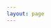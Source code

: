 ```yaml
---
layout: page
---
```

<!-- markdownlint-disable MD033 -->
<script setup>
import {
  VPTeamPage,
  VPTeamPageTitle,
  VPTeamMembers
} from 'vitepress/theme'

const members = [
  {
    avatar: 'http://q1.qlogo.cn/g?b=qq&nk=2797512412&s=640',
    name: '白熊',
    title: 'Coder',
    desc: 'Wiki 构建者',
    sponsor:'/members/1-coreMembers/白熊.md',
    actionText:'查看他的Wiki',
    links: [
      { icon: 'github', link: 'https://github.com/0wwind' }
    ]
  },
  {
    avatar: 'http://q1.qlogo.cn/g?b=qq&nk=3363880992&s=640',
    name: '今天吃什么',
    title: 'Maintainer',
    desc: '富哥钉佬是一名很好的运维',
    sponsor:'/members/1-coreMembers/钉佬.md',
    actionText:'查看他的Wiki',
    links: [
      { icon: 'github', link: 'https://github.com/xiaowuap' },
      {
        icon: {
          svg: '<svg fill="#000000" width="800px" height="800px" viewBox="0 0 24 24" role="img" xmlns="http://www.w3.org/2000/svg"><path d="M17.813 4.653h.854c1.51.054 2.769.578 3.773 1.574 1.004.995 1.524 2.249 1.56 3.76v7.36c-.036 1.51-.556 2.769-1.56 3.773s-2.262 1.524-3.773 1.56H5.333c-1.51-.036-2.769-.556-3.773-1.56S.036 18.858 0 17.347v-7.36c.036-1.511.556-2.765 1.56-3.76 1.004-.996 2.262-1.52 3.773-1.574h.774l-1.174-1.12a1.234 1.234 0 0 1-.373-.906c0-.356.124-.658.373-.907l.027-.027c.267-.249.573-.373.92-.373.347 0 .653.124.92.373L9.653 4.44c.071.071.134.142.187.213h4.267a.836.836 0 0 1 .16-.213l2.853-2.747c.267-.249.573-.373.92-.373.347 0 .662.151.929.4.267.249.391.551.391.907 0 .355-.124.657-.373.906zM5.333 7.24c-.746.018-1.373.276-1.88.773-.506.498-.769 1.13-.786 1.894v7.52c.017.764.28 1.395.786 1.893.507.498 1.134.756 1.88.773h13.334c.746-.017 1.373-.275 1.88-.773.506-.498.769-1.129.786-1.893v-7.52c-.017-.765-.28-1.396-.786-1.894-.507-.497-1.134-.755-1.88-.773zM8 11.107c.373 0 .684.124.933.373.25.249.383.569.4.96v1.173c-.017.391-.15.711-.4.96-.249.25-.56.374-.933.374s-.684-.125-.933-.374c-.25-.249-.383-.569-.4-.96V12.44c0-.373.129-.689.386-.947.258-.257.574-.386.947-.386zm8 0c.373 0 .684.124.933.373.25.249.383.569.4.96v1.173c-.017.391-.15.711-.4.96-.249.25-.56.374-.933.374s-.684-.125-.933-.374c-.25-.249-.383-.569-.4-.96V12.44c.017-.391.15-.711.4-.96.249-.249.56-.373.933-.373z"/></svg>',
        },
        link: "https://space.bilibili.com/159466181",
      },
      {
        icon: {
          svg: '<svg fill="#000000" width="800px" height="800px" viewBox="0 0 32 32" xmlns="http://www.w3.org/2000/svg"><path d="M15.974 0c-8.401 0-15.292 6.479-15.943 14.714l8.573 3.547c0.729-0.495 1.604-0.786 2.552-0.786 0.083 0 0.167 0.005 0.25 0.005l3.813-5.521v-0.078c0-3.328 2.703-6.031 6.031-6.031s6.036 2.708 6.036 6.036c0 3.328-2.708 6.031-6.036 6.031h-0.135l-5.438 3.88c0 0.073 0.005 0.141 0.005 0.214 0 2.5-2.021 4.526-4.521 4.526-2.177 0-4.021-1.563-4.443-3.635l-6.135-2.542c1.901 6.719 8.063 11.641 15.391 11.641 8.833 0 15.995-7.161 15.995-16s-7.161-16-15.995-16zM10.052 24.281l-1.964-0.813c0.349 0.724 0.953 1.328 1.755 1.667 1.729 0.719 3.724-0.104 4.443-1.833 0.349-0.844 0.349-1.76 0.005-2.599-0.344-0.844-1-1.495-1.839-1.844-0.828-0.349-1.719-0.333-2.5-0.042l2.026 0.839c1.276 0.536 1.88 2 1.349 3.276s-2 1.88-3.276 1.349zM25.271 11.875c0-2.214-1.802-4.021-4.016-4.021-2.224 0-4.021 1.807-4.021 4.021 0 2.219 1.797 4.021 4.021 4.021 2.214 0 4.016-1.802 4.016-4.021zM18.245 11.87c0-1.672 1.349-3.021 3.016-3.021s3.026 1.349 3.026 3.021c0 1.667-1.359 3.021-3.026 3.021s-3.016-1.354-3.016-3.021z"/></svg>',
        },
        link: "https://steamcommunity.com/id/dingtalk233/",
      },
    ]
  },
  {
    avatar: 'http://q1.qlogo.cn/g?b=qq&nk=2737914384&s=640',
    name: '小蔡',
    title: 'Coder',
    desc: '旧 Wiki 的编写者，相信他很快就会加入新 Wiki 的开发',
    sponsor:'/members/1-coreMembers/小蔡.md',
    actionText:'查看他的Wiki',
    links: [
      {
        icon: {
          svg: '<svg width="800px" height="800px" viewBox="0 0 20 20" xmlns="http://www.w3.org/2000/svg"><rect x="0" fill="none" width="20" height="20"/><g><path d="M20 10c0-5.52-4.48-10-10-10S0 4.48 0 10s4.48 10 10 10 10-4.48 10-10zM10 1.01c4.97 0 8.99 4.02 8.99 8.99s-4.02 8.99-8.99 8.99S1.01 14.97 1.01 10 5.03 1.01 10 1.01zM8.01 14.82L4.96 6.61c.49-.03 1.05-.08 1.05-.08.43-.05.38-1.01-.06-.99 0 0-1.29.1-2.13.1-.15 0-.33 0-.52-.01 1.44-2.17 3.9-3.6 6.7-3.6 2.09 0 3.99.79 5.41 2.09-.6-.08-1.45.35-1.45 1.42 0 .66.38 1.22.79 1.88.31.54.5 1.22.5 2.21 0 1.34-1.27 4.48-1.27 4.48l-2.71-7.5c.48-.03.75-.16.75-.16.43-.05.38-1.1-.05-1.08 0 0-1.3.11-2.14.11-.78 0-2.11-.11-2.11-.11-.43-.02-.48 1.06-.05 1.08l.84.08 1.12 3.04zm6.02 2.15L16.64 10s.67-1.69.39-3.81c.63 1.14.94 2.42.94 3.81 0 2.96-1.56 5.58-3.94 6.97zM2.68 6.77L6.5 17.25c-2.67-1.3-4.47-4.08-4.47-7.25 0-1.16.2-2.23.65-3.23zm7.45 4.53l2.29 6.25c-.75.27-1.57.42-2.42.42-.72 0-1.41-.11-2.06-.3z"/></g></svg>',
        },
        link: "https://harkerbest.cn",
      },
    ]
  },
];
const contributer = [
  {
    avatar: 'http://q1.qlogo.cn/g?b=qq&nk=3188597503&s=640',
    name: 'InitialXE',
    title: 'Logo 设计者',
    desc: '设计了 Wiki 的 Logo',
    sponsor:'/members/2-importantMembers/贤狼白子.md',
    actionText:'查看他的Wiki',
    links: [
      {
        icon: {
          svg: '<svg fill="#000000" width="800px" height="800px" viewBox="0 0 24 24" role="img" xmlns="http://www.w3.org/2000/svg"><path d="M17.813 4.653h.854c1.51.054 2.769.578 3.773 1.574 1.004.995 1.524 2.249 1.56 3.76v7.36c-.036 1.51-.556 2.769-1.56 3.773s-2.262 1.524-3.773 1.56H5.333c-1.51-.036-2.769-.556-3.773-1.56S.036 18.858 0 17.347v-7.36c.036-1.511.556-2.765 1.56-3.76 1.004-.996 2.262-1.52 3.773-1.574h.774l-1.174-1.12a1.234 1.234 0 0 1-.373-.906c0-.356.124-.658.373-.907l.027-.027c.267-.249.573-.373.92-.373.347 0 .653.124.92.373L9.653 4.44c.071.071.134.142.187.213h4.267a.836.836 0 0 1 .16-.213l2.853-2.747c.267-.249.573-.373.92-.373.347 0 .662.151.929.4.267.249.391.551.391.907 0 .355-.124.657-.373.906zM5.333 7.24c-.746.018-1.373.276-1.88.773-.506.498-.769 1.13-.786 1.894v7.52c.017.764.28 1.395.786 1.893.507.498 1.134.756 1.88.773h13.334c.746-.017 1.373-.275 1.88-.773.506-.498.769-1.129.786-1.893v-7.52c-.017-.765-.28-1.396-.786-1.894-.507-.497-1.134-.755-1.88-.773zM8 11.107c.373 0 .684.124.933.373.25.249.383.569.4.96v1.173c-.017.391-.15.711-.4.96-.249.25-.56.374-.933.374s-.684-.125-.933-.374c-.25-.249-.383-.569-.4-.96V12.44c0-.373.129-.689.386-.947.258-.257.574-.386.947-.386zm8 0c.373 0 .684.124.933.373.25.249.383.569.4.96v1.173c-.017.391-.15.711-.4.96-.249.25-.56.374-.933.374s-.684-.125-.933-.374c-.25-.249-.383-.569-.4-.96V12.44c.017-.391.15-.711.4-.96.249-.249.56-.373.933-.373z"/></svg>',
        },
        link: "https://space.bilibili.com/38547060",
      },
      {
        icon: {
          svg: '<svg fill="#000000" width="800px" height="800px" viewBox="0 0 32 32" xmlns="http://www.w3.org/2000/svg"><path d="M15.974 0c-8.401 0-15.292 6.479-15.943 14.714l8.573 3.547c0.729-0.495 1.604-0.786 2.552-0.786 0.083 0 0.167 0.005 0.25 0.005l3.813-5.521v-0.078c0-3.328 2.703-6.031 6.031-6.031s6.036 2.708 6.036 6.036c0 3.328-2.708 6.031-6.036 6.031h-0.135l-5.438 3.88c0 0.073 0.005 0.141 0.005 0.214 0 2.5-2.021 4.526-4.521 4.526-2.177 0-4.021-1.563-4.443-3.635l-6.135-2.542c1.901 6.719 8.063 11.641 15.391 11.641 8.833 0 15.995-7.161 15.995-16s-7.161-16-15.995-16zM10.052 24.281l-1.964-0.813c0.349 0.724 0.953 1.328 1.755 1.667 1.729 0.719 3.724-0.104 4.443-1.833 0.349-0.844 0.349-1.76 0.005-2.599-0.344-0.844-1-1.495-1.839-1.844-0.828-0.349-1.719-0.333-2.5-0.042l2.026 0.839c1.276 0.536 1.88 2 1.349 3.276s-2 1.88-3.276 1.349zM25.271 11.875c0-2.214-1.802-4.021-4.016-4.021-2.224 0-4.021 1.807-4.021 4.021 0 2.219 1.797 4.021 4.021 4.021 2.214 0 4.016-1.802 4.016-4.021zM18.245 11.87c0-1.672 1.349-3.021 3.016-3.021s3.026 1.349 3.026 3.021c0 1.667-1.359 3.021-3.026 3.021s-3.016-1.354-3.016-3.021z"/></svg>',
        },
        link: "https://steamcommunity.com/profiles/76561198385024098/",
      },
    ]
  },
  {
    avatar: 'http://q1.qlogo.cn/g?b=qq&nk=3068342155&s=640',
    name: 'XieXiLin',
    desc: 'add auto assign and upd run config, also format this wiki',
    links: [
      { icon: 'github', link: 'https://github.com/XieXiLin2' }
    ]
  },
  {
    avatar: 'http://q1.qlogo.cn/g?b=qq&nk=3395314362&s=640',
    name: '落雪无痕LxHTT',
    desc: '修复了一些bug',
    sponsor:'/members/2-importantMembers/落雪无痕LxHTT.md',
    actionText:'查看他的Wiki',
    links: [
      { icon: 'github', link: 'https://github.com/LxHTT' }
    ]
  },
]
</script>

<VPTeamPage>
  <VPTeamPageTitle>
    <template #title>
      Wiki运营团队
    </template>
    <template #lead>
      欢迎加入
    </template>
  </VPTeamPageTitle>
  <VPTeamMembers
    :members="members"
  />
  <VPTeamPageTitle>
    <template #title>
      贡献者
    </template>
    <template #lead>
      感谢为本 Wiki 做的贡献
    </template>
  </VPTeamPageTitle>
  <VPTeamMembers
    :members="contributer"
  />
</VPTeamPage>
